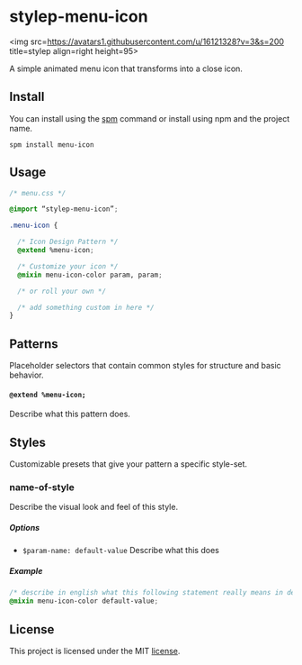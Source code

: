 # stylep-menu-icon
<img src=https://avatars1.githubusercontent.com/u/16121328?v=3&s=200 title=stylep align=right height=95>

A simple animated menu icon that transforms into a close icon.

## Install
You can install using the [spm](https://github.com/stylep/stylep) command or install using npm and the project name.

``` shell
spm install menu-icon
```

## Usage
``` css
/* menu.css */

@import “stylep-menu-icon”;

.menu-icon {

  /* Icon Design Pattern */
  @extend %menu-icon;

  /* Customize your icon */
  @mixin menu-icon-color param, param;

  /* or roll your own */

  /* add something custom in here */
}
```

## Patterns
Placeholder selectors that contain common styles for structure and basic behavior.

#### `@extend %menu-icon;`
Describe what this pattern does.

## Styles
Customizable presets that give your pattern a specific style-set.

### name-of-style
Describe the visual look and feel of this style.

##### Options

* `$param-name: default-value` Describe what this does

##### Example
```css
/* describe in english what this following statement really means in detail */
@mixin menu-icon-color default-value;
```

## License
This project is licensed under the MIT [license](LICENSE).
